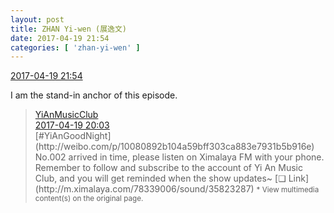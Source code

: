 ```yaml
---
layout: post
title: ZHAN Yi-wen (展逸文)
date: 2017-04-19 21:54
categories: [ 'zhan-yi-wen' ]
---
```


<div class="weibo-info">
  <a href="http://weibo.com/6108090526/EFgWMrr9v">2017-04-19 21:54</a>
</div>

I am the stand-in anchor of this episode.

<!-- more -->

> <div class="weibo-post-name">
>   <a href="http://weibo.com/u/6094546964">YiAnMusicClub</a>
> </div>
> <div class="weibo-info">
>   <a href="http://weibo.com/6094546964/EFgdN1Osd">2017-04-19 20:03</a>
> </div>
> [#YiAnGoodNight](http://weibo.com/p/10080892b104a59bff303ca883e7931b5b916e) No.002 arrived in time, please listen on Ximalaya FM with your phone. Remember to follow and subscribe to the account of Yi An Music Club, and you will get reminded when the show updates~ [❏ Link](http://m.ximalaya.com/78339006/sound/35823287)  
> <small>* View multimedia content(s) on the original page.</small>
